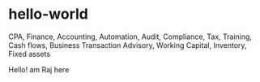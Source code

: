 # hello-world
CPA, Finance, Accounting, Automation, Audit, Compliance, Tax, Training, Cash flows, Business Transaction Advisory, Working Capital, Inventory, Fixed assets

Hello! am Raj here 
